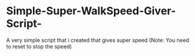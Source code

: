 # Simple-Super-WalkSpeed-Giver-Script-
A very simple script  that i created that gives super speed (Note: You need to reset to stop the speed)
